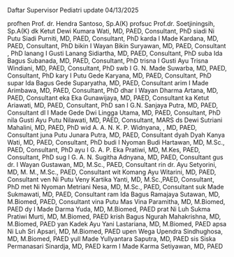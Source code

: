 Daftar Supervisor Pediatri update 04/13/2025

profhen		Prof. dr. Hendra Santoso, Sp.A(K)
profsuc		Prof.dr. Soetjiningsih, Sp.A(K)
dk		Ketut Dewi Kumara Wati, MD, PAED, Consultant​, PhD
siadi		Ni Putu Siadi Purniti, MD, PAED, Consultant​, PhD
karda		I Made Kardana, MD, PAED, Consultant​, PhD
bikin		I Wayan Bikin Suryawan, MD, PAED, Consultant​, PhD
lanang		I Gusti Lanang Sidiartha, MD, PAED, Consultant​, PhD
suba		Ida Bagus Subanada, MD, PAED, Consultant​, PhD
trisna		I Gusti Ayu Trisna Windiani, MD, PAED, Consultant​, PhD
swb		I G. N. Made Suwarba, MD, PAED, Consultant​, PhD
kary		I Putu Gede Karyana, MD, PAED, Consultant​, PhD
supar		Ida Bagus Gede Suparyatha, MD, PAED, Consultant​
arim		I Made Arimbawa, MD, PAED, Consultant​, PhD
dhar		I Wayan Dharma Artana, MD, PAED, Consultant​
eka		Eka Gunawijaya, MD, PAED, Consultant​
ka		Ketut Ariawati, MD, PAED, Consultant​, PhD
san		I G.N. Sanjaya Putra, MD, PAED, Consultant​
dl		I Made Gede Dwi Lingga Utama, MD, PAED, Consultant​, PhD
nila		Gusti Ayu Putu Nilawati, MD, PAED, Consultant​, MARS
ds		Dewi Sutriani Mahalini, MD, PAED​, PhD
wid		A. A. N. K. P. Widnyana, , MD, PAED, Consultant​
juna		Putu Junara Putra, MD, PAED, Consultant​
dyah		Dyah Kanya Wati, MD, PAED, Consultant​, PhD
budi		I Nyoman Budi Hartawan, MD, M.Sc., PAED, Consultant​, PhD
ayu		I G. A. P. Eka Pratiwi, MD, M.Kes, PAED, Consultant​, PhD
sug		I G. A. N. Sugitha Adnyana, MD, PAED, Consultant​
gus		dr. I Wayan Gustawan, MD, M.Sc., PAED, Consultant​
rin		dr. Ayu Setyorini, MD, M. M., M.Sc., PAED, Consultant​
wit		Komang Ayu Witarini, MD, PAED, Consultant​
ven		Ni Putu Veny Kartika Yanti, MD, M.Sc.,PAED, Consultant​, PhD
met		Ni Nyoman Metriani Nesa, MD, M.Sc., PAED, Consultant​
suk		Made Sukmawati, MD, PAED, Consultant​
ram		Ida Bagus Ramajaya Sutawan, MD, M.Biomed, PAED, Consultant​
vina		Putu Mas Vina Paramitha, MD, M.Biomed, PAED
dy		I Made Darma Yuda, MD, M.Biomed, PAED
prat		Ni Luh Sukma Pratiwi Murti, MD, M.Biomed, PAED
krish		Bagus Ngurah Mahakrishna, MD, M.Biomed, PAED
yan		Kadek Ayu Yani Lastariana, MD, M.Biomed, PAED
apsa		Ni Luh Sri Apsari, MD, M.Biomed, PAED
upen		Wega Upendra Sindhughosa, MD, M.Biomed, PAED
yull		Made Yullyantara Saputra, MD, PAED
sis		Siska Permanasari Sinardja, MD, PAED
karm		I Made Karma Setiyawan, MD, PAED